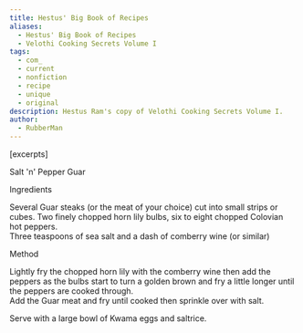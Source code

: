 ```yaml
---
title: Hestus' Big Book of Recipes
aliases:
  - Hestus' Big Book of Recipes
  - Velothi Cooking Secrets Volume I
tags:
  - com_
  - current
  - nonfiction
  - recipe
  - unique
  - original
description: Hestus Ram's copy of Velothi Cooking Secrets Volume I.
author:
  - RubberMan
---
```

\[excerpts\]  
  
Salt 'n' Pepper Guar  
  
Ingredients  
  
Several Guar steaks (or the meat of your choice) cut into small strips or cubes. Two finely chopped horn lily bulbs, six to eight chopped Colovian hot peppers.  
Three teaspoons of sea salt and a dash of comberry wine (or similar)  
  
Method  
  
Lightly fry the chopped horn lily with the comberry wine then add the peppers as the bulbs start to turn a golden brown and fry a little longer until the peppers are cooked through.  
Add the Guar meat and fry until cooked then sprinkle over with salt.  
  
Serve with a large bowl of Kwama eggs and saltrice.